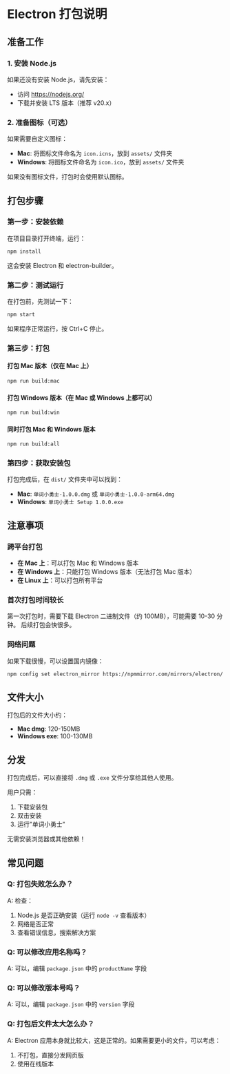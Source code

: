 # Electron 打包说明

## 准备工作

### 1. 安装 Node.js
如果还没有安装 Node.js，请先安装：
- 访问 https://nodejs.org/
- 下载并安装 LTS 版本（推荐 v20.x）

### 2. 准备图标（可选）
如果需要自定义图标：
- **Mac**: 将图标文件命名为 `icon.icns`，放到 `assets/` 文件夹
- **Windows**: 将图标文件命名为 `icon.ico`，放到 `assets/` 文件夹

如果没有图标文件，打包时会使用默认图标。

## 打包步骤

### 第一步：安装依赖

在项目目录打开终端，运行：

```bash
npm install
```

这会安装 Electron 和 electron-builder。

### 第二步：测试运行

在打包前，先测试一下：

```bash
npm start
```

如果程序正常运行，按 Ctrl+C 停止。

### 第三步：打包

#### 打包 Mac 版本（仅在 Mac 上）
```bash
npm run build:mac
```

#### 打包 Windows 版本（在 Mac 或 Windows 上都可以）
```bash
npm run build:win
```

#### 同时打包 Mac 和 Windows 版本
```bash
npm run build:all
```

### 第四步：获取安装包

打包完成后，在 `dist/` 文件夹中可以找到：

- **Mac**: `单词小勇士-1.0.0.dmg` 或 `单词小勇士-1.0.0-arm64.dmg`
- **Windows**: `单词小勇士 Setup 1.0.0.exe`

## 注意事项

### 跨平台打包

- **在 Mac 上**：可以打包 Mac 和 Windows 版本
- **在 Windows 上**：只能打包 Windows 版本（无法打包 Mac 版本）
- **在 Linux 上**：可以打包所有平台

### 首次打包时间较长

第一次打包时，需要下载 Electron 二进制文件（约 100MB），可能需要 10-30 分钟。
后续打包会快很多。

### 网络问题

如果下载很慢，可以设置国内镜像：

```bash
npm config set electron_mirror https://npmmirror.com/mirrors/electron/
```

## 文件大小

打包后的文件大小约：
- **Mac dmg**: 120-150MB
- **Windows exe**: 100-130MB

## 分发

打包完成后，可以直接将 `.dmg` 或 `.exe` 文件分享给其他人使用。

用户只需：
1. 下载安装包
2. 双击安装
3. 运行"单词小勇士"

无需安装浏览器或其他依赖！

## 常见问题

### Q: 打包失败怎么办？
A: 检查：
1. Node.js 是否正确安装（运行 `node -v` 查看版本）
2. 网络是否正常
3. 查看错误信息，搜索解决方案

### Q: 可以修改应用名称吗？
A: 可以，编辑 `package.json` 中的 `productName` 字段

### Q: 可以修改版本号吗？
A: 可以，编辑 `package.json` 中的 `version` 字段

### Q: 打包后文件太大怎么办？
A: Electron 应用本身就比较大，这是正常的。如果需要更小的文件，可以考虑：
1. 不打包，直接分发网页版
2. 使用在线版本
